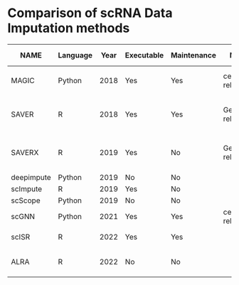 # Comparison of scRNA Data Imputation methods

| NAME       | Language | Year | Executable | Maintenance | Network                 | Method                                      | Github                                              | Colab Link                                                                                                 | Paper                                                                                                                                                   |
| ---------- | -------- | ---- | ---------- | ----------- | ----------------------- | ------------------------------------------- | --------------------------------------------------- | ---------------------------------------------------------------------------------------------------------- | ------------------------------------------------------------------------------------------------------------------------------------------------------- |
| MAGIC      | Python   | 2018 | Yes        | Yes         | cell–cell relationships | Affinity Matrix and Gaussian Kernel         | [Link](https://github.com/KrishnaswamyLab/MAGIC)    | Link                                                                                                       | [Link](https://www.cell.com/cell/fulltext/S0092-8674(18)30724-4)                                                                                        |
| SAVER     | R        | 2018 | Yes        | Yes          | Gene Gene relationships | Transfer learning with<br>Deep Autoencorder | [Link](https://github.com/mohuangx/SAVER)            | Link               | [Link](https://www.nature.com/articles/s41592-018-0033-z)                                                                                               |                                                                                        |
| SAVERX     | R        | 2019 | Yes        | No          | Gene Gene relationships | Transfer learning with<br>Deep Autoencorder | [Link](https://github.com/mohuangx/SAVER)            | [Link](https://colab.research.google.com/drive/19cqt-OATTiWyILPbzgCkkd46RYFAS2im?usp=sharing)              | [Link](https://www.nature.com/articles/s41592-019-0537-1)                                                                                               |
| deepimpute | Python   | 2019 | No         | No          |                         |                                             | [Link](https://github.com/lanagarmire/DeepImpute)   | [Link](https://colab.research.google.com/drive/1f4pqbr_MbF3lhrQPIqkt2Rcn8TZ3eEXq?usp=sharing)              | [Link](https://genomebiology.biomedcentral.com/articles/10.1186/s13059-019-1837-6?fbclid=IwAR2wkwBbp_rQBv0muKEYlt-MDZGlJF6sej1sbKJOP58jvXX1XdD98aGuauo) |
| scImpute   | R        | 2019 | Yes         | No          |                         |                                             | [Link](https://github.com/Vivianstats/scImpute)     | [Link](https://colab.research.google.com/drive/194BFIe-kAMQSaJMHzEaxb4sQxi1qkpCs?usp=sharing)              | [Link](https://github.com/Vivianstats/scImpute)                                                                                                         |
| scScope    | Python   | 2019 | No         | No          |                         |                                             | [Link](https://github.com/AltschulerWu-Lab/scScope) | [Link](https://colab.research.google.com/drive/19Z-BhDwQCZnuLhN1mciucvaDWmozQVTd?usp=sharing)              | [Link](https://www.nature.com/articles/s41592-019-0353-7)                                                                                               |
| scGNN      | Python   | 2021 | Yes        | Yes         | cell–cell relationships | Graph Neural Network                        | [Link](https://github.com/juexinwang/scGNN)         | [Link](https://colab.research.google.com/drive/19ngopISgGhHwo5pWwmoFBoE8MjAuElNj#scrollTo=5xkhPQnIk63s)    | [Link](https://www.nature.com/articles/s41467-021-22197-x)                                                                                              |
| scISR      | R        | 2022 | Yes        | Yes         |                         | Subspace Regression                         | [Link](https://github.com/duct317/scISR)            | [Link](https://colab.research.google.com/drive/1qYFeyALhSJxax_SCQNeFfiW_AsI3KKEc?usp=sharing)              | [Link](https://www.nature.com/articles/s41598-022-06500-4)                                                                                              |
| ALRA       | R        | 2022 | No        | No         |                         | low-rank matrix approximation               | [Link](https://github.com/KlugerLab/ALRA)           | [Link](https://github.com/inoue0426/scRNA-Data-Imputation-comparison/blob/main/notebooks/ALRA_example.Rmd) | [Link](https://www.nature.com/articles/s41467-021-27729-z)                                                                                              |

